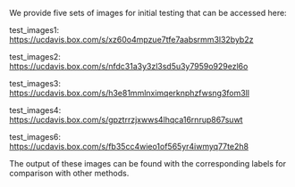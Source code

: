We provide five sets of images for initial testing that can be accessed here:

test_images1: https://ucdavis.box.com/s/xz60o4mpzue7tfe7aabsrmm3l32byb2z

test_images2: https://ucdavis.box.com/s/nfdc31a3y3zl3sd5u3y7959o929ezl6o

test_images3: https://ucdavis.box.com/s/h3e81mmlnximqerknphzfwsng3fom3ll

test_images4: https://ucdavis.box.com/s/gpztrrzjxwws4lhqca16rnrup867suwt

test_images6: https://ucdavis.box.com/s/fb35cc4wieo1of565yr4iwmyq77te2h8



The output of these images can be found with the corresponding labels for comparison with other methods.
